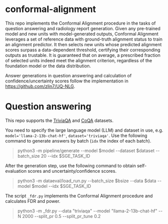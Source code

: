 # conformal-alignment

This repo implements the Conformal Alignment procedure in the tasks of question answering and radiology report generation. 
Given any pre-trained model and new units with model-generated outputs, Conformal Alignment leverages a set of reference data with ground-truth alignment status to train an alignment predictor. It then selects new units whose predicted alignment scores surpass a data-dependent threshold, certifying their corresponding outputs as trustable. It is guaranteed that on average, a prescribed fraction of selected units indeed meet the alignment criterion, regardless of the foundation model or the data distribution.

Answer generations in question answering and calculation of confidence/uncertainty scores follow the implementation in <https://github.com/zlin7/UQ-NLG>.

# Question answering

This repo supports the [TriviaQA](https://nlp.cs.washington.edu/triviaqa/) and [CoQA](https://stanfordnlp.github.io/coqa/) datasets.

You need to specify the large language model (LLM) and dataset in use, e.g. ```model='llama-2-13b-chat-hf'```, ```dataset='triviaqa'```. Use the following command to generate answers by batch (```idx``` the index of each batch).

> python3 -m pipeline/generate --model $model --dataset $dataset --batch_size 20 --idx $SGE_TASK_ID

After the generation step,  use the following command to obtain self-evaluation scores and uncertainty/confidence scores.

> python3 -m dataeval/load_run.py --batch_size $bsize --data $data --model $model --idx $SGE_TASK_ID

The script ```_fdr.py``` implements the Conformal Alignment procedure and calculates FDR and power.

> python3 -m _fdr.py --data "triviaqa" --model "llama-2-13b-chat-hf" --N 2000 --split_pr 0.5 --split_pr_tune 0.2

